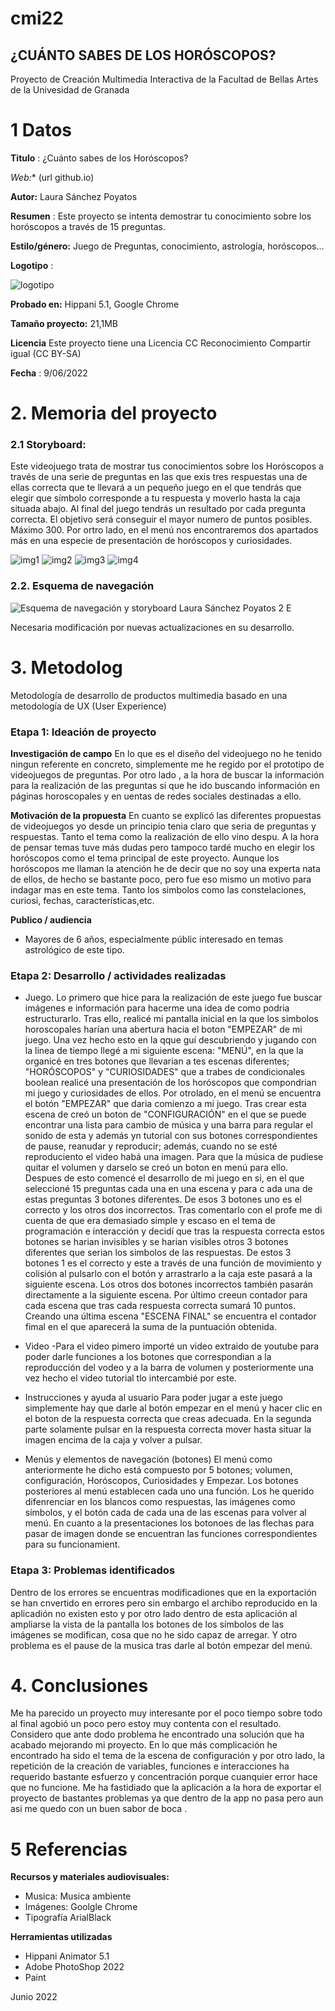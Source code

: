 # cmi22

## ¿CUÁNTO SABES DE LOS HORÓSCOPOS?

Proyecto de Creación Multimedia Interactiva de la  Facultad de Bellas Artes de la Univesidad de Granada


# 1 Datos 

**Titulo** :  ¿Cuánto sabes de los Horóscopos?

*Web:**   (url github.io)

**Autor:** Laura Sánchez Poyatos

**Resumen** : Este proyecto se intenta demostrar tu conocimiento sobre los horóscopos a través de 15 preguntas.

**Estilo/género:**  Juego de Preguntas, conocimiento, astrología, horóscopos...

**Logotipo** : 



![logotipo](https://user-images.githubusercontent.com/106830381/172795459-4ef3a27b-3222-4334-b479-e0a3f76a735e.jpg)

**Probado en:** Hippani 5.1, Google Chrome

**Tamaño proyecto:** 21,1MB

**Licencia** Este proyecto tiene una Licencia CC Reconocimiento Compartir igual (CC BY-SA)

**Fecha** :  9/06/2022

# 2. Memoria del proyecto 

### 2.1 Storyboard: 
Este videojuego trata de mostrar tus conocimientos sobre los Horóscopos a través de una serie de preguntas en las que exis tres respuestas una de ellas correcta que te llevará a un pequeño juego en el que tendrás que elegir que símbolo corresponde a tu respuesta y moverlo hasta la caja situada abajo.  Al final del juego tendrás un resultado por cada pregunta correcta. El objetivo será conseguir el mayor numero de puntos posibles.  Máximo 300.  Por ortro lado, en el menú nos encontraremos dos apartados más en una especie de presentación de horóscopos y curiosidades.




![img1](https://user-images.githubusercontent.com/106830381/172800142-15af5dce-0033-4ff8-b244-ed9b02acccf0.jpg)
![img2](https://user-images.githubusercontent.com/106830381/172800145-4121e982-dd04-4564-af9e-4d3ea5fbd039.jpg)
![img3](https://user-images.githubusercontent.com/106830381/172800147-4df34329-ede8-494d-b1ba-912fc8b16c01.jpg)
![img4](https://user-images.githubusercontent.com/106830381/172800151-76addae6-933f-463d-9295-fb84a1ff046a.jpg)



### 2.2. Esquema de navegación 


![Esquema de navegación y storyboard Laura Sánchez Poyatos 2 E](https://user-images.githubusercontent.com/106830381/172800541-b4385930-dd97-4052-94c9-0c736758be64.jpeg)

Necesaria modificación por nuevas actualizaciones en su desarrollo.


# 3. Metodolog

Metodología de desarrollo de productos multimedia basado en una metodología de UX (User Experience)



### Etapa 1: Ideación de proyecto

**Investigación de campo**
En lo que es el diseño del videojuego no he tenido ningun referente en concreto, simplemente me he regido por el  prototipo de videojuegos de preguntas.
Por otro lado , a la hora de buscar la información para la realización de las preguntas si que he ido buscando información en páginas horoscopales y en uentas de redes sociales destinadas a ello. 

**Motivación de la propuesta** 
En cuanto se  explicó las diferentes propuestas de videojuegos yo desde un principio tenia claro  que  seria de  preguntas y respuestas. Tanto el tema como la realización de ello vino despu. A la hora de pensar temas tuve más dudas pero tampoco tardé mucho en elegir los horóscopos como el tema principal de este proyecto.
Aunque los horóscopos me llaman la atención he de decir que no soy una experta nata de ellos, de hecho se bastante poco, pero fue eso mismo un motivo para indagar mas en este tema.  Tanto los simbolos como las constelaciones, curiosi, fechas, características,etc.



**Publico / audiencia**

-  Mayores de   6 años, especialmente públic interesado en temas astrológico de este tipo.





### Etapa 2: Desarrollo / actividades realizadas

- Juego. 
Lo primero que hice para la realización de este juego fue buscar imágenes e información para hacerme una idea de como podria estructurarlo. Tras ello, realicé mi pantalla inicial en la que los simbolos horoscopales harían una abertura hacia el boton "EMPEZAR" de mi juego. Una vez hecho esto en la qque guí descubriendo y jugando con la linea de tiempo llegé a mi siguiente escena: "MENÚ", en la que la organicé en tres botones que llevarian a tes escenas diferentes; "HORÓSCOPOS" y "CURIOSIDADES" que a trabes de condicionales boolean realicé una presentación de  los  horóscopos que compondrian mi juego y curiosidades de ellos. Por otrolado, en el menú se encuentra el botón  "EMPEZAR" que daria comienzo a mi juego. Tras crear esta escena de creó un boton de "CONFIGURACIÓN" en el que se puede encontrar una lista para cambio de música y una barra para regular el sonido de esta y además yn tutorial con sus botones correspondientes de pause, reanudar y reproducir; además, cuando no se esté reproduciento el video habá una imagen. Para que la música de pudiese quitar el volumen y darselo se creó un boton en menú para ello.  Despues de esto comencé el desarrollo de mi juego en si, en el que seleccioné 15 preguntas cada una en una escena y para c ada una de estas preguntas 3 botones diferentes. De esos 3 botones uno es el correcto y los otros dos incorrectos.  Tras comentarlo con el profe me di cuenta de que era demasiado simple y escaso en el tema de programación e interacción y decidí que tras la respuesta correcta  estos botones se harian invisibles y se harian visibles otros 3 botones diferentes que serian los simbolos de las respuestas. De estos 3 botones 1 es el correcto y este a través de una función de movimiento y colisión al pulsarlo con el botón y arrastrarlo a la caja este pasará a la siguiente escena. Los otros dos botones incorrectos también pasarán directamente a la siguiente escena. Por último creeun contador para cada escena que tras cada respuesta correcta sumará 10 puntos. Creando una última escena "ESCENA FINAL" se encuentra el contador fimal en el que aparecerá la suma de la puntuación obtenida.




- Video
-Para el video  pimero importé un video extraido de youtube para poder darle funciones a los botones que correspondian a la reproducción del vodeo y a la barra de volumen y posteriormente una vez hecho el video tutorial tlo intercambié por este.
- Instrucciones y ayuda al usuario 
Para poder jugar a este juego simplemente hay que darle al botón empezar en el menú y hacer clic en el boton de la respuesta correcta que creas adecuada. En la segunda parte solamente pulsar en  la respuesta correcta mover hasta situar la imagen encima de la caja y volver a pulsar.
- Menús y elementos de navegación (botones)
El menú como anteriormente he dicho está compuesto por 5 botones; volumen, configuración, Horóscopos, Curiosidades y Empezar. Los botones posteriores al menú establecen cada uno una función. Los he querido difenrenciar en los blancos como respuestas, las imágenes como símbolos, y el botón cada de cada una de las escenas para volver al menú. En cuanto a la presentaciones los botonoes de las flechas para pasar de imagen donde se encuentran las funciones correspondientes para su funcionamient.

### Etapa 3: Problemas identificados
Dentro de los errores se encuentras modificadiones que en la exportación se han cnvertido en errores pero sin embargo el archibo reproducido en la aplicadión no existen esto y por otro lado dentro de esta aplicación al ampliarse la vista de la pantalla los botones de los símbolos de las imágenes se modifican, cosa que no he sido capaz de arregar. Y otro problema es el pause de la musica tras darle al botón empezar del menú.



# 4. Conclusiones 

Me ha parecido un proyecto muy interesante  por el poco tiempo sobre todo al final agobió un poco pero estoy muy contenta con el resultado. Considero que ante dodo problema he encontrado una solución que ha acabado mejorando mi proyecto. En lo que más complicación he encontrado ha sido el tema de la escena de configuración y  por otro lado,  la repetición de la creación de variables, funciones e interacciones ha requerido bastante esfuerzo y concentración porque cuanquier error hace que no funcione. Me ha fastidiado que la aplicación a la hora de exportar el proyecto de bastantes problemas ya que dentro de la app no pasa pero aun asi me quedo con un buen sabor de boca .







# 5 Referencias 

**Recursos y materiales audiovisuales:**

* Musica:  Musica ambiente
* Imágenes:  Goolgle Chrome
* Tipografía  ArialBlack 

**Herramientas utilizadas**

- Hippani Animator 5.1
-  Adobe PhotoShop 2022
-  Paint




Junio 2022
